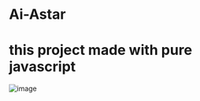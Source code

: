 # Ai-Astar
# this project made with pure javascript
![image](https://user-images.githubusercontent.com/74828556/178793403-d6e6f3a5-6cf6-4129-ba11-6ae785ed2f51.png)
